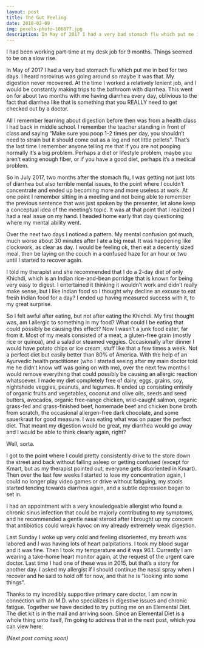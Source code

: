 ```yaml
---
layout: post
title: The Gut Feeling
date: 2018-02-09
img: pexels-photo-106877.jpg
description: In May of 2017 I had a very bad stomach flu which put me in bed for two days. I heard norovirus was going around so maybe it was that. My digestion never recovered.
---
```


I had been working part-time at my desk job for 9 months. Things seemed to be on a slow rise.

In May of 2017 I had a very bad stomach flu which put me in bed for two days. I heard norovirus was going around so maybe it was that. My digestion never recovered. At the time I worked a relatively lenient job, and I would be constantly making trips to the bathroom with diarrhea. This went on for about two months with me having diarrhea every day, oblivious to the fact that diarrhea like that is something that you REALLY need to get checked out by a doctor.

All I remember learning about digestion before then was from a health class I had back in middle school. I remember the teacher standing in front of class and saying “Make sure you poop 1-2 times per day, you shouldn’t need to strain but it should come out as a log and not little pellets”. That’s the last time I remember anyone telling me that if you are not pooping normally it’s a big problem. Perhaps a diet or lifestyle problem, maybe you aren’t eating enough fiber, or if you have a good diet, perhaps it’s a medical problem.

So in July 2017, two months after the stomach flu, I was getting not just lots of diarrhea but also terrible mental issues, to the point where I couldn’t concentrate and ended up becoming more and more useless at work. At one point I remember sitting in a meeting and not being able to remember the previous sentence that was just spoken by the presenter, let alone keep a conceptual idea of the meeting’s topic. It was at that point that I realized I had a real issue on my hand. I headed home early that day questioning where my mental ability went.

Over the next two days I noticed a pattern. My mental confusion got much, much worse about 30 minutes after I ate a big meal. It was happening like clockwork, as clear as day. I would be feeling ok, then eat a decently sized meal, then be laying on the couch in a confused haze for an hour or two until I started to recover again.

I told my therapist and she recommended that I do a 2-day diet of only Khichdi, which is an Indian rice-and-bean porridge that is known for being very easy to digest. I entertained it thinking it wouldn’t work and didn’t really make sense, but I like Indian food so I thought why decline an excuse to eat fresh Indian food for a day? I ended up having measured success with it, to my great surprise.

So I felt awful after eating, but not after eating the Khichdi. My first thought was, am I allergic to something in my food? What could I be eating that could possibly be causing this effect? Now I wasn’t a junk food eater, far from it. Most of my meals consisted of a meat, a gluten-free grain (mostly rice or quinoa), and a salad or steamed veggies. Occasionally after dinner I would have potato chips or ice cream, stuff like that a few times a week. Not a perfect diet but easily better than 80% of America. With the help of an Ayurvedic health practitioner (who I started seeing after my main doctor told me he didn’t know wtf was going on with me), over the next few months I would remove everything that could possibly be causing an allergic reaction whatsoever. I made my diet completely free of dairy, eggs, grains, soy, nightshade veggies, peanuts, and legumes. It ended up consisting entirely of organic fruits and vegetables, coconut and olive oils, seeds and seed butters, avocados, organic free-range chicken, wild-caught salmon, organic grass-fed and grass-finished beef, homemade beef and chicken bone broth from scratch, the occasional allergen-free dark chocolate, and some sauerkraut for good measure. I was eating what was on paper the perfect diet. That meant my digestion would be great, my diarrhea would go away and I would be able to think clearly again, right?

Well, sorta.

I got to the point where I could pretty consistently drive to the store down the street and back without falling asleep or getting confused (except for Kmart, but as my therapist pointed out, everyone gets disoriented in Kmart). Then over the last few weeks I started to lose my concentration again, I could no longer play video games or drive without fatiguing, my stools started tending towards diarrhea again, and a subtle depression began to set in.

I had an appointment with a very knowledgeable allergist who found a chronic sinus infection that could be majorly contributing to my symptoms, and he recommended a gentle nasal steroid after I brought up my concern that antibiotics could wreak havoc on my already extremely weak digestion.

Last Sunday I woke up very cold and feeling disoriented, my breath was labored and I was having lots of heart palpitations. I took my blood sugar and it was fine. Then I took my temperature and it was 96.1. Currently I am wearing a take-home heart monitor again, at the request of the urgent care doctor. Last time I had one of these was in 2015, but that’s a story for another day. I asked my allergist if I should continue the nasal spray when I recover and he said to hold off for now, and that he is “looking into some things”.

Thanks to my incredibly supportive primary care doctor, I am now in connection with an M.D. who specializes in digestive issues and chronic fatigue. Together we have decided to try putting me on an Elemental Diet. The diet kit is in the mail and arriving soon. Since an Elemental Diet is a whole thing unto itself, I’m going to address that in the next post, which you can view here:

*(Next post coming soon)*
